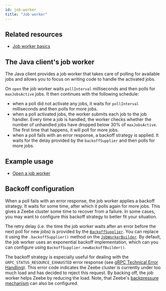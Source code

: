 ```yaml
---
id: job-worker
title: "Job worker"
---
```


## Related resources

- [Job worker basics](/product-manuals/concepts/job-workers.md)

## The Java client's job worker

The Java client provides a job worker that takes care of polling for available jobs and allows you to focus on writing code to handle the activated jobs.

On `open` the job worker waits `pollInterval` milliseconds and then polls for `maxJobsActive` jobs.
It then continues with the following schedule:
- when a poll did not activate any jobs, it waits for `pollInterval` milliseconds and then polls for more jobs.
- when a poll activated jobs, the worker submits each job to the job handler.
Every time a job is handled, the worker checks whether the number of unhandled jobs have dropped below 30% of `maxJobsActive`.
The first time that happens, it will poll for more jobs.
- when a poll fails with an error response, a backoff strategy is applied.
It waits for the delay provided by the `backoffSupplier` and then polls for more jobs.

## Example usage

- [Open a job worker](../java-client-examples/job-worker-open.md)

## Backoff configuration

When a poll fails with an error response, the job worker applies a backoff strategy.
It waits for some time, after which it polls again for more jobs.
This gives a Zeebe cluster some time to recover from a failure.
In some cases, you may want to configure this backoff strategy to better fit your situation.

The retry delay (i.e. the time the job worker waits after an error before the next poll for new jobs) is provided by the [`BackoffSupplier`](https://github.com/zeebe-io/zeebe/blob/develop/clients/java/src/main/java/io/zeebe/client/api/worker/BackoffSupplier.java).
You can replace it using the `.backoffSupplier()` method on the [`JobWorkerBuilder`](https://github.com/zeebe-io/zeebe/blob/develop/clients/java/src/main/java/io/zeebe/client/api/worker/JobWorkerBuilderStep1.java).
By default, the job worker uses an exponential backoff implementation, which can you can configure using `BackoffSupplier.newBackoffBuilder()`.

The backoff strategy is especially useful for dealing with the `GRPC_STATUS_RESOURCE_EXHAUSTED` error response (see [gRPC Technical Error Handling](../../../reference/grpc#technical-error-handling)).
This error code indicates the Zeebe cluster is currently under too much load and has decided to reject this request.
By backing off, the job worker helps Zeebe by reducing the load.
Note, that Zeebe's [backpressure mechanism](../../zeebe/deployment-guide/operations/backpressure) can also be configured.

